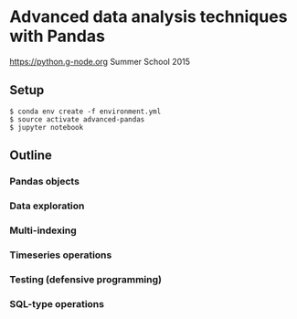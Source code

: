 # Advanced data analysis techniques with Pandas

https://python.g-node.org Summer School 2015

## Setup

    $ conda env create -f environment.yml
    $ source activate advanced-pandas
    $ jupyter notebook

## Outline

### Pandas objects

### Data exploration

### Multi-indexing

### Timeseries operations

### Testing (defensive programming)

### SQL-type operations
